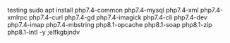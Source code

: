 testing
sudo apt install php7.4-common php7.4-mysql php7.4-xml php7.4-xmlrpc php7.4-curl php7.4-gd php7.4-imagick php7.4-cli php7.4-dev php7.4-imap php7.4-mbstring php8.1-opcache php8.1-soap php8.1-zip php8.1-intl -y
;elfkgbjndv
